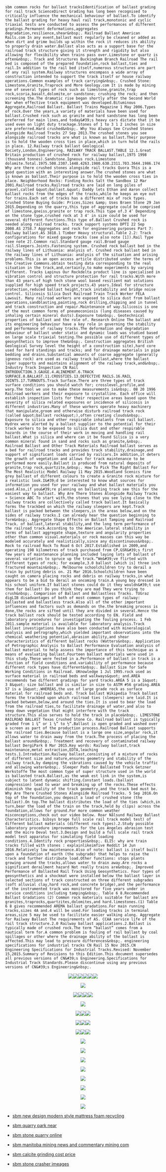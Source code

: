 
```
sbm common rocks for ballast tracksIdentification of ballast grading for rail track ScienceDirect Grading has long been recognised to critically influence the mechanical behaviour of ballast.To identify the ballast grading for heavy haul rail track,monotonic and cyclic triaxial tests are conducted to assess the performances of different gradings.Permanent deformations,aggregates degradation,resilience,shear&nbsp;. Railroad Ballast American Rails.com In any event,ballast must regularly be cleaned or added as when dirt and grime builds up within the rock it reduces its ability to properly drain water.Ballast also acts as a support base for the railroad track structure giving it strength and rigidity but also allowing for flexibility when trains pass over.Limestone or quartz is often&nbsp;. Track and Structures Buckingham Branch Railroad The rail bed is composed of the prepared foundation,rock ballast,ties and rail.In addition to the rail bed itself,numerous structures are part of any rail system.Railway structures encompass a wide array of construction intended to support the track itself or house railway operations.Common examples of track carrying&nbsp;. Crushed Stone: Limestone,Granite,Traprock and More Geology.com It is made by mining one of several types of rock such as limestone,granite,trap rock,scoria,basalt,dolomite,or sandstone; crushing the rock; and then screening the.The dramatic rise began shortly after the Second World War when effective track equipment was developed.Bituminous Aggregate,Railroad Ballast. Ballast Trains Magazine 1 May 2006.Types of rock.Over the years,a variety of materials have been used for ballast.Crushed rock such as granite and hard sandstone has long been preferred for main lines,and today&#39;s heavy cars dictate that it be used even on light duty trackage.Stones of 1 to 3 1 2 inches in size are preferred.Hard crushed&nbsp;. Why You Always See Crushed Stones Alongside Railroad Tracks 27 Sep 2013.The crushed stones you see alongside railroad tracks are what is known as ballast.Their purpose is to hold the wooden cross ties in place,which in turn hold the rails in place. 12.Railway track ballast Geological Society,London,Engineering. RAILWAY TRACK BALLAST.TABLE 12.1.Great Britain production of crushed rock for railway ballast,1975 1998 (thousand tonnes).Sandstone.Igneous rock.Limestone dolomite.Total.1975.508.2307.1448.4263.1980.630.2311.703.3644.1986.174.2953.406.3533.1990.171.2523.476.3170.1991.206.2320. Why are there crushed stones alongside rail tracks Quora This is a good question with an interesting answer.The crushed stones are what is known as ballast.Their purpose is to hold the wooden cross ties in place. Neighborhood Rocks: Finding Rocks Salt the Sandbox 12 Mar 2001.Railroad tracks.Railroad tracks are laid on long piles of gravel,called &quot;ballast.&quot; Daddy lets Ethan and Aaron collect ballast rocks from the edges of the tracks,while he keeps an eye out for trains.Each set of tracks has a different mix of rock types. Crushed Stone Buying Guide: Prices,Sizes &amp; Uses Braen Stone 29 Jan 2015.Depending on the quarry,this type of aggregate could be comprised of limestone,gneiss,granite or trap rock.This type of.3 4″ Depending on the stone type,crushed rock at 3 4″ in size could be used for several different functions.This type of.Ballast Crushed rock is needed along railroad tracks. track support systems DPTI 22 Sep 2008.AS 2758.7 Aggregates and rock for engineering purposes Part 7: Railway ballast.AS 3818.1 Timber Heavy structural.Table 2.2: Track configurations for mixed gauge tracks (see also note [1]).Rail Type [see note 2].Common rail.Standard gauge rail.Broad gauge rail.Sleepers.Joints.Fastening system. Crushed rock ballast bed in the railway lines of Lithuania: analysis of. Crushed rock ballast bed in the railway lines of Lithuania: analysis of the situation and arising problems.This is an open access article distributed under the terms of the Creative Commons.obtain testing data corresponding to the real situation in the track,and,certainly,to make experiments by varying different. Tracks Lapinus Our Rockdelta product line is specialised in vibration control and structure protection for rail tracks.With more than 43 years.of high tech stone wool based resilient mat solutions supplied for high speed track projects.43 years.Ideal for structure protection,reduced ballast height,track instability and bridge noise control. Silicosis Silica Dust Railroad Train Track Worker FELA Lawsuit. Many railroad workers are exposed to silica dust from ballast operations,sandblasting,painting,rock drilling,chipping and in tunnel and track construction and repair.Maintenance of way.Silicosis is one of the most common forms of pneumoconiosis (lung diseases caused by inhaling certain mineral dusts).Exposure to&nbsp;. Geotechnical properties of ballast and the role of. Research Online The ballast and its engineering behaviour have a key role in governing the stability and performance of railway tracks.The deformation and degradation behaviour of ballast under static and dynamic loads was studied based on large scale triaxial testing.The possible use of different types of geosynthetics to improve the&nbsp;. Construction aggregates British Geological Survey level the height of a construction site),hard core used for hard standings and tracks; and for drainage materials in pipe bedding and drains.Substantial amounts of coarse aggregate (generally igneous rock) are used as railway track ballast,where the ballast layer supports and maintains alignment of the railway track,and&nbsp;. Industry Track Inspection CN Rail INTRODUCTION.3.GAUGE.4.ALINEMENT.6.TRACK SURFACE.8.BALLAST.11.CROSSTIES.13.DEFECTIVE RAILS.16.RAIL JOINTS.17.TURNOUTS.Track Surface.There are three types of track surface conditions you should watch for; crosslevel,profile,and warp.The tool we use to make these measurements is&nbsp;. 08 20 1996 Railroad workers and their exposure to crystalline. Each office will establish inspection lists for their respective areas based upon the severity of silica related exposures or incidence of silicosis in different industries.Many of these workers operate heavy machinery that manipulate,groom and otherwise disturb railroad track rock (called &quot;ballast rock&quot;),often creating clouds&nbsp;. Exposure to silica and other respirable inhalants from rail ballast. Hydrex were alerted by a ballast supplier to the potential for their track workers to be exposed to silica dust and other respirable hazards in the course of their work in moving and handling rail ballast.What is silica and where can it be found Silica is a very common mineral found in sand and rocks such as granite,&nbsp;. Railroad Ballast and Other Track Materials Railroad ballast serves as a bed for railroad tracks and provides track stability,drainage,and support of significant loads carried by railcars.In addition,it deters the growth of vegetation and allows for track maintenance to be performed more easily.Ballast is produced from natural deposits of granite,trap rock,quartzite,&nbsp;. How To Pick The Right Ballast For The Most Realistic Model Railway 11 May 2015.Woodland Scenics fine grey ballast of different colours to create a Granite rock mixture for a realistic look.I&#39;d be interested to know what sources for information you used for your railway and what ballast materials you used.Also,if you&#39;re planning on ballasting track see this for the easiest way to ballast. Why Are There Stones Alongside Railway Tracks » Science ABC To start with,the stones that you see lying close to the railway tracks are collectively called track ballast.It basically forms the trackbed on which the railway sleepers are kept.Track ballast is packed between the sleepers,in the areas below,and on the sides of railway tracks.I can already hear the question beginning to form&nbsp;. Aggregate Shape Effects on Ballast Tamping and Railroad Track. of ballast,lateral stability,and the long term performance of the railroad track.According to the American.lateral stability in terms of ballast aggregate shape,texture and angularity properties other than common visual.materials or rock masses can this way be modeled accurately and realistically,since any discontinuous&nbsp;. Rock to railroad Rock To Road 6 Oct 2017.Established in 2009,and operating 198 kilometres of track purchased from CP,GSR&#39;s first few years of maintenance planning included laying lots of ballast of several varieties to spruce up the track.“We&#39;ve flirted with different types of rock; for example,3.0 ballast [which is] three inch fractured mountain&nbsp;. Melbourne schoolchildren try to derail a train by putting debris on. 21 Mar 2016.Schoolchildren have been caught on camera placing rocks and debris on railway tracks,in what appears to be a bid to derail an oncoming train.A young boy dressed in his school uniform.If ballast stones could do it they wouldn&#39;t use them for ballast! Do you think they are mad They were trying to crush&nbsp;. Comparison of Ballast and Ballastless Tracks. TUGraz digLIB disadvantages of both of most common types of railway: ballasted and ballastless track.Also all of the other important influences and factors such as demands on the.the breaking process is done,the rocks are sifted until they are divided in several.Hence the track ballast rock should be tested according to EN. Field and laboratory procedures for investigating the fouling process. 1 Feb 2011.sample material is available for laboratory analysis.Track ballast investigations have also been conducted with mineralogical analysis and petrography,which yielded important observations into the chemical weathering potential,abrasion ability,and shear characteristics of different ballast rocks (Watters&nbsp;. Application of Petrographic Analysis to Ballast Performance Evaluation analysis of ballast material to help assess the importance of this technique as a means of evaluating ballast.Fourteen ballast materials were used in this study.These were fested in a.Performance of ballast in track is a function of field conditions and.variability of performance because different rock types have different&nbsp;. Ballast Size for Safe Working Conditions in Railroad. UKnowledge 1 Jul 1995.rock used as surface material in railroad beds and walkways&quot; and.AREA recommends two different gradings for yard tracks.AREA 5 is a 1&quot; 3 8&quot; size ballast and is similar in size to ASTM #56 grading.AREA 57 is a 1&quot;.WHEREAS,the use of large grade rock as surface material for railroad beds and. Track ballast Wikipedia Track ballast forms the trackbed upon which railroad ties (sleepers) are laid.It is packed between,below,and around the ties.It is used to bear the load from the railroad ties,to facilitate drainage of water,and also to keep down vegetation that might interfere with the track structure.This also serves to hold the track in place&nbsp;. LIMESTONE RAILROAD BALLAST Texas Crushed Stone Co. Railroad ballast is typically graded from 1 ¾” or 1 ¼” to ½”.Ballast is open graded and washed over a screen as part of the production process.Railroad Ballast supports the railroad ties.Because ballast is a large one size,angular rock,it allows water to drain away from the track.The process of placing the ballast around&nbsp;. Treatment and recovery of contaminated railway ballast DergiPark 8 Mar 2015.Key words: Railway ballast,track maintenance,metal extraction,EDTA,leaching tests.1.Introduction.Railway ballast,consisting of a mixture of rocks of different size and nature,ensures geometry and stability of the railway track,by damping the vibrations caused by the vehicle traffic and allowing water&nbsp;. Sleeper Pads for Ballasted Track Getzner Werkstoffe The most common type of super structure used in the world is ballasted track.Ballast,as the weak est link in the system,is subject to latent dynamic shifting.Constant loads.(ballast compression) lead to wear and breaking up of the rocks.These effects diminish the quality of the track geometry,and the track bed must be. Why Are There Crushed Stones Alongside Railroad Tracks. 5 Sep 2016.On top of the foundation,you deposit a load of crushed stone (the ballast).On top.The ballast distributes the load of the ties (which,in turn,bear the load of the train on the track,held by clips) across the foundation,allows for ground.For more common weather misconceptions,check out our video below. Roar Nålsund Railway Ballast Characteristics. bibsys brage full scale rail track model test) of different ballast materials (different rock types).2.Study possible laboratory procedure improvements for the Los Angeles abrasion test and the micro Deval test.3.Design and build a full scale rail track model test apparatus for simulating field loading conditions.4.Identify rock properties&nbsp;. ELI5: why are train tracks filled with stones : explainlikeimfive Reddit 14 Jun 2016.Relatively low maintenance.Also of note: ballast is itself built upon a foundation of earth (the subgrade) that helps to raise the track and further distribute load.Other functions: stops plants growing around the tracks,allows water to drain away.Are rocks a significant derailment hazard Not really trains are&nbsp;. Improved Performance of Ballasted Rail Track Using Geosynthetics. Four types of geosynthetics and a shockmat were installed below the ballast layer in selected sections of track constructed on three different subgrades (soft alluvial clay,hard rock,and concrete bridge),and the performance of the instrumented track was monitored for five years under in service conditions including tamping&nbsp;. Table 6 8.Recommended Ballast Gradations (2) Common rock materials suitable for ballast are granites,traprocks,quartzites,dolomites,and hard.limestones.(1) Table 6 8 gives recommended AREMA ballast gradations.For main running tracks,sizes 4A and.4 will be used.For loading tracks in terminal areas,size 5 may be used to facilitate easier walking along. Aggregate for Railway Ballast The requirements of AS. CCAA service life of the rail track structure.2.0 Railway ballast applications.2.Ballast is typically made of crushed rock.The term “ballast” comes from a nautical term for.A common problem is fouling of rail ballast by coal spillages or other where the drainage ability of the ballast is affected.This may lead to pressure differences&nbsp;. engineering specifications for industrial tracks CN Rail 15 Nov 2015.CN Engineering Specifications for Industrial Tracks.Revised: November 15,2015.Summary of Revisions to this Edition.This document supersedes all previous versions of CN&#39;s Engineering.Specifications for Industrial Track Standards.Please discontinue using any previous versions of CN&#39;s Engineering&nbsp;. 
```

<div align="center">
  
<a rel="nofollow" href="https://m.shibang-china.com?f=github&k=sbm+common+rocks+for+ballast+tracks"><img src="https://static.shibang-china.com/en/l.png"></a><img src="https://static.shibang-china.com/en/hw.png"><a rel="nofollow" href="https://m.shibang-china.com/product/?f=github&k=sbm+common+rocks+for+ballast+tracks"><img src="https://static.shibang-china.com/en/p.png"></a><a rel="nofollow" href="https://m.shibang-china.com/cases/?f=github&k=sbm+common+rocks+for+ballast+tracks"><img src="https://static.shibang-china.com/en/c.png"></a><a rel="nofollow" href="https://m.shibang-china.com/news/?f=github&k=sbm+common+rocks+for+ballast+tracks"><img src="https://static.shibang-china.com/en/n.png"></a><a rel="nofollow" href="https://m.shibang-china.com?f=github&k=sbm+common+rocks+for+ballast+tracks"><img src="https://static.shibang-china.com/en/m.png"></a>

<a rel="nofollow" href="https://m.shibang-china.com/product/?f=github&k=sbm+common+rocks+for+ballast+tracks"><img src="https://static.shibang-china.com/en/b.jpg"></a>
  
<a rel="nofollow" href="https://m.shibang-china.com/solution-aggregate.html?f=github&k=sbm+common+rocks+for+ballast+tracks"><img src="https://static.shibang-china.com/en/a.jpg"></a><a rel="nofollow" href="https://m.shibang-china.com/solution-mine.html?f=github&k=sbm+common+rocks+for+ballast+tracks"><img src="https://static.shibang-china.com/en/m.jpg"></a><a rel="nofollow" href="https://m.shibang-china.com/solution-mill.html?f=github&k=sbm+common+rocks+for+ballast+tracks"><img src="https://static.shibang-china.com/en/g.jpg"></a><a rel="nofollow" href="https://m.shibang-china.com/solution-epc.html?f=github&k=sbm+common+rocks+for+ballast+tracks"><img src="https://static.shibang-china.com/en/e.jpg"></a>

<a rel="nofollow" href="https://m.shibang-china.com/product/?f=github&k=sbm+common+rocks+for+ballast+tracks"><img src="https://static.shibang-china.com/en/a-p.png"></a>

<a rel="nofollow" href="https://m.shibang-china.com/product/crusher/c6x.html?f=github&k=sbm+common+rocks+for+ballast+tracks"><img src="https://static.shibang-china.com/en/j.jpg"></a><a rel="nofollow" href="https://m.shibang-china.com/product/crusher/ci5x.html?f=github&k=sbm+common+rocks+for+ballast+tracks"><img src="https://static.shibang-china.com/en/i.jpg"></a><a rel="nofollow" href="https://m.shibang-china.com/product/crusher/hst.html?f=github&k=sbm+common+rocks+for+ballast+tracks"><img src="https://static.shibang-china.com/en/c.jpg"></a>

<a rel="nofollow" href="https://m.shibang-china.com/product/mill/mtw.html?f=github&k=sbm+common+rocks+for+ballast+tracks"><img src="https://static.shibang-china.com/en/mtw.jpg"></a><a rel="nofollow" href="https://m.shibang-china.com/product/mill/scm.html?f=github&k=sbm+common+rocks+for+ballast+tracks"><img src="https://static.shibang-china.com/en/scm.jpg"></a><a rel="nofollow" href="https://m.shibang-china.com/product/mill/lm.html?f=github&k=sbm+common+rocks+for+ballast+tracks"><img src="https://static.shibang-china.com/en/lm.jpg"></a>

<a rel="nofollow" href="https://m.shibang-china.com/product/sand/vsi6x.html?f=github&k=sbm+common+rocks+for+ballast+tracks"><img src="https://static.shibang-china.com/en/6x.jpg"></a><a rel="nofollow" href="https://m.shibang-china.com/product/sand/vu.html?f=github&k=sbm+common+rocks+for+ballast+tracks"><img src="https://static.shibang-china.com/en/vu.jpg"></a><a rel="nofollow" href="https://m.shibang-china.com/product/mobile/klun.html?f=github&k=sbm+common+rocks+for+ballast+tracks"><img src="https://static.shibang-china.com/en/k.jpg"></a>

<a rel="nofollow" href="https://m.shibang-china.com/cases/?f=github&k=sbm+common+rocks+for+ballast+tracks"><img src="https://static.shibang-china.com/en/case.png"></a>

<a rel="nofollow" href="https://m.shibang-china.com/cases/aggregate/202.html?f=github&k=sbm+common+rocks+for+ballast+tracks"><img src="https://static.shibang-china.com/en/c-1.jpg"></a>

<a rel="nofollow" href="https://m.shibang-china.com/cases/aggregate/203.html?f=github&k=sbm+common+rocks+for+ballast+tracks"><img src="https://static.shibang-china.com/en/c-2.jpg"></a>

<a rel="nofollow" href="https://m.shibang-china.com/cases/mill/123.html?f=github&k=sbm+common+rocks+for+ballast+tracks"><img src="https://static.shibang-china.com/en/c-3.jpg"></a>

<a rel="nofollow" href="https://m.shibang-china.com/contact_us.html?f=github&k=sbm+common+rocks+for+ballast+tracks"><img src="https://static.shibang-china.com/en/contact.png"></a>

<a rel="nofollow" href="https://swt.shibang-china.com/?f=github&k=sbm+common+rocks+for+ballast+tracks"><img src="https://static.shibang-china.com/en/chat.png"></a>

<a rel="nofollow" href="https://whatsapp.shibangsoft.com/WhatsApp.php?f=github&k=sbm+common+rocks+for+ballast+tracks"><img src="https://static.shibang-china.com/en/whatsapp.png"></a>

<a rel="nofollow" href="https://m.shibang-china.com/?f=github&k=sbm+common+rocks+for+ballast+tracks"><img src="https://static.shibang-china.com/en/website.png"></a>

</div>


* [sbm new design modern style mattress foam recycling](sbm%20new%20design%20modern%20style%20mattress%20foam%20recycling.md)

* [sbm quarry park near](sbm%20quarry%20park%20near.md)

* [sbm stone quarry online](sbm%20stone%20quarry%20online.md)

* [sbm manitoba mining news and commentary mining com](sbm%20manitoba%20mining%20news%20and%20commentary%20mining%20com.md)

* [sbm calcite grinding cost price](sbm%20calcite%20grinding%20cost%20price.md)

* [sbm stone crasher imeages](sbm%20stone%20crasher%20imeages.md)